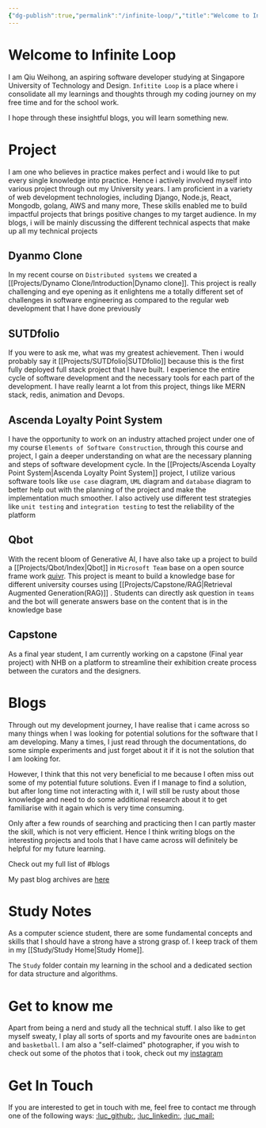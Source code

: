```yaml
---
{"dg-publish":true,"permalink":"/infinite-loop/","title":"Welcome to Infinite Loop","tags":["blogs","gardenEntry"],"created":"2023-09-12T10:06:31.000+08:00","updated":"2023-10-30T20:56:55.813+08:00"}
---
```


# Welcome to Infinite Loop
I am Qiu Weihong, an aspiring software developer studying at Singapore University of Technology and Design. `Infitite Loop` is a place where i consolidate all my learnings and thoughts through my coding journey on my free time and for the school work. 

I hope through these insightful blogs, you will learn something new.

# Project
I am one who believes in practice makes perfect and i would like to put every single knowledge into practice. Hence i actively involved myself into various project through out my University years. I am proficient in a variety of web development technologies, including Django, Node.js, React, Mongodb, golang, AWS and many more, These skills enabled me to build impactful projects that brings positive changes to my target audience. In my blogs, i will be mainly discussing the different technical aspects that make up all my technical projects
## Dyanmo Clone
In my recent course on `Distributed systems` we created a [[Projects/Dynamo Clone/Introduction\|Dynamo clone]]. This project is really challenging and eye opening as it enlightens me a totally different set of challenges in software engineering as compared to the regular web development that I have done previously

## SUTDfolio
If you were to ask me, what was my greatest achievement. Then i would probably say it [[Projects/SUTDfolio\|SUTDfolio]] because this is the first fully deployed full stack project that I have built. I experience the entire cycle of software development and the necessary tools for each part of the development. I have really learnt a lot from this project, things like MERN stack, redis, animation and Devops.

## Ascenda Loyalty Point System
I have the opportunity to work on an industry attached project under one of my course `Elements of Software Construction`, through this course and project, I gain a deeper understanding on what are the necessary planning and steps of software development cycle. In the  [[Projects/Ascenda Loyalty Point System\|Ascenda Loyalty Point System]] project, I utilize various software tools like `use case` diagram, `UML` diagram and `database` diagram to better help out with the planning of the project and make the implementation much smoother. I also actively use different test strategies like `unit testing` and `integration testing` to test the reliability of the platform

## Qbot
With the recent bloom of Generative AI, I have also take up a project to build a [[Projects/Qbot/Index\|Qbot]] in `Microsoft Team` base on a open source frame work [quivr](https://github.com/StanGirard/quivr). This project is meant to build a knowledge base for different university courses using [[Projects/Capstone/RAG\|Retrieval Augmented Generation(RAG)]] . Students can directly ask question in `teams` and the bot will generate answers base on the content that is in the knowledge base

## Capstone
As a final year student, I am currently working on a capstone (Final year project) with NHB on a platform to streamline their exhibition create process between the curators and the designers.

# Blogs
Through out my development journey, I have realise that i came across so many things when I was looking for potential solutions for the software that I am developing. Many a times, I just read through the documentations, do some simple experiments and just forget about it if it is not the solution that I am looking for. 

However, I think that this not very beneficial to me because I often miss out some of my potential future solutions. Even if I manage to find a solution, but after long time not interacting with it, I will still be rusty about those knowledge and need to do some additional research about it to get familiarise with it again which is very time consuming. 

Only after a few rounds of searching and practicing then I can partly master the skill, which is not very efficient. Hence I think writing blogs on the interesting projects and tools that I have came across will definitely be helpful for my future learning.

Check out my full list of #blogs 

My past blog archives are [here](https://weihong.tech/posts)

# Study Notes
As a computer science student, there are some fundamental concepts and skills that I should have a strong have a strong grasp of. I keep track of them in  my [[Study/Study Home\|Study Home]].

The `Study` folder contain my learning in the school and a dedicated section for data structure and algorithms.

# Get to know me
Apart from being a nerd and study all the technical stuff. I also like to get myself sweaty, I play all sorts of sports and my favourite ones are `badminton` and `basketball`. I am also a "self-claimed" photographer, if you wish to check out some of the photos that i took, check out my [instagram](https://instagram.com/wh_snaps)

# Get In Touch
If you are interested to get in touch with me, feel free to contact me through one of the following ways:
[:luc_github:](https://github.com/weihong0827), [:luc_linkedin:](https://www.linkedin.com/in/weihong0225/), [:luc_mail:](mailto:1176101021qiu@gmail.com)
